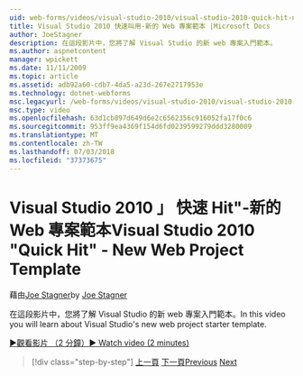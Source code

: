 ```yaml
---
uid: web-forms/videos/visual-studio-2010/visual-studio-2010-quick-hit-new-web-project-template
title: Visual Studio 2010 快速叫用-新的 Web 專案範本 |Microsoft Docs
author: JoeStagner
description: 在這段影片中，您將了解 Visual Studio 的新 web 專案入門範本。
ms.author: aspnetcontent
manager: wpickett
ms.date: 11/11/2009
ms.topic: article
ms.assetid: adb92a60-cdb7-4da5-a23d-267e2717953e
ms.technology: dotnet-webforms
msc.legacyurl: /web-forms/videos/visual-studio-2010/visual-studio-2010-quick-hit-new-web-project-template
msc.type: video
ms.openlocfilehash: 63d1cb897d649d6e2c6562356c916052fa17f0c6
ms.sourcegitcommit: 953ff9ea4369f154d6fd0239599279ddd3280009
ms.translationtype: MT
ms.contentlocale: zh-TW
ms.lasthandoff: 07/03/2018
ms.locfileid: "37373675"
---
```

<a name="visual-studio-2010-quick-hit---new-web-project-template"></a><span data-ttu-id="256f2-103">Visual Studio 2010 」 快速 Hit"-新的 Web 專案範本</span><span class="sxs-lookup"><span data-stu-id="256f2-103">Visual Studio 2010 "Quick Hit" - New Web Project Template</span></span>
====================
<span data-ttu-id="256f2-104">藉由[Joe Stagner](https://github.com/JoeStagner)</span><span class="sxs-lookup"><span data-stu-id="256f2-104">by [Joe Stagner](https://github.com/JoeStagner)</span></span>

<span data-ttu-id="256f2-105">在這段影片中，您將了解 Visual Studio 的新 web 專案入門範本。</span><span class="sxs-lookup"><span data-stu-id="256f2-105">In this video you will learn about Visual Studio's new web project starter template.</span></span>

[<span data-ttu-id="256f2-106">&#9654;觀看影片 （2 分鐘）</span><span class="sxs-lookup"><span data-stu-id="256f2-106">&#9654; Watch video (2 minutes)</span></span>](https://channel9.msdn.com/Blogs/ASP-NET-Site-Videos/visual-studio-2010-quick-hit-new-web-project-template)

> [!div class="step-by-step"]
> <span data-ttu-id="256f2-107">[上一頁](visual-studio-2010-quick-hit-multi-monitor-support.md)
> [下一頁](visual-studio-2010-quick-hit-new-multi-targeting.md)</span><span class="sxs-lookup"><span data-stu-id="256f2-107">[Previous](visual-studio-2010-quick-hit-multi-monitor-support.md)
[Next](visual-studio-2010-quick-hit-new-multi-targeting.md)</span></span>
